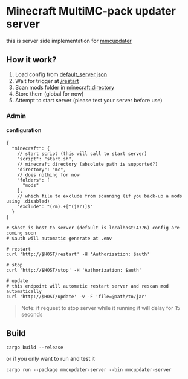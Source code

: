 # Minecraft MultiMC-pack updater server
this is server side implementation for [mmcupdater](https://github.com/Wireless4024/mmcupdater)

## How it work?
1. Load config from [default_server.json](default_server.json)
2. Wait for trigger at [/restart](#restart)
3. Scan mods folder in [minecraft.directory](default_server.json#L4)
4. Store them (global for now)
5. Attempt to start server (please test your server before use)

### Admin
#### configuration
```json5
{
  "minecraft": {
    // start script (this will call to start server)
    "script": "start.sh",
    // minecraft directory (absolute path is supported?)
    "directory": "mc",
    // does nothing for now
    "folders": [
      "mods"
    ],
    // which file to exclude from scanning (if you back-up a mods using .disabled)
    "exclude": "(?m).+[^(jar)]$"
  }
}
```
```shell
# $host is host to server (default is localhost:4776) config are coming soon
# $auth will automatic generate at .env

# restart
curl 'http://$HOST/restart' -H 'Authorization: $auth'

# stop
curl 'http://$HOST/stop' -H 'Authorization: $auth'

# update
# this endpoint will automatic restart server and rescan mod automatically
curl 'http://$HOST/update' -v -F 'file=@path/to/jar'
```

> Note: if request to stop server while it running it will delay for 15 seconds

## Build
```shell
cargo build --release
```
or if you only want to run and test it
```shell
cargo run --package mmcupdater-server --bin mmcupdater-server
```